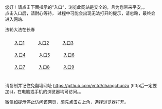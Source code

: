您好！请点击下面指示的“入口”，浏览此网站是安全的，且为您带来平安。。 <br/>
点击入口后，请耐心等待， 过程中可能会出现无法打开的提示，请忽略，最终会进入网站. </br>

法轮大法在长春<br/>
<div style="padding:10px"><a style="margin:20px" target="_blank" href="https://d366bxo0io78sj.cloudfront.net/2Qpsp?anbfgfar" id="ccLink1" rel="nofollow">入口1</a> <a target="_blank" style="margin:20px" href="https://d2cp6lad798sx7.cloudfront.net/2Qpsp?xvmbz" id="ccLink2" rel="nofollow">入口2</a> <a style="margin:20px" target="_blank" href="https://d2ityaw5ezebqn.cloudfront.net/2Qpsp?kecsvyl" id="ccLink3" rel="nofollow">入口3</a></div>

<div style="padding:10px" ><a style="margin:20px" target="_blank" href="https://d366bxo0io78sj.cloudfront.net/2Qpsp?anbfgfar" id="ccLink4" rel="nofollow">入口4</a> <a style="margin:20px" href="https://d2cp6lad798sx7.cloudfront.net/2Qpsp?xvmbz" target="_blank" id="ccLink5" rel="nofollow">入口5</a> <a style="margin:20px" href="https://d2ityaw5ezebqn.cloudfront.net/2Qpsp?kecsvyl" target="_blank" id="ccLink6" rel="nofollow">入口6</a></div>

<div style="padding:10px"><a style="margin:20px" target="_blank" href="https://d366bxo0io78sj.cloudfront.net/2Qpsp?anbfgfar" id="ccLink7" rel="nofollow">入口7</a> <a style="margin:20px" href="https://d2cp6lad798sx7.cloudfront.net/2Qpsp?xvmbz" target="_blank" id="ccLink8" rel="nofollow">入口8</a> <a style="margin:20px" target="_blank" href="https://d2ityaw5ezebqn.cloudfront.net/2Qpsp?kecsvyl" id="ccLink9" rel="nofollow">入口9</a></div>

<br/>



请复制并记住免翻墙网址 https://github.com/yntd/changchunzx (http后一定要加s)，在电脑或手机的浏览器均可访问。。<br/>

微信如提示停止访问该网页，须先点击右上角，选择浏览器打开。
